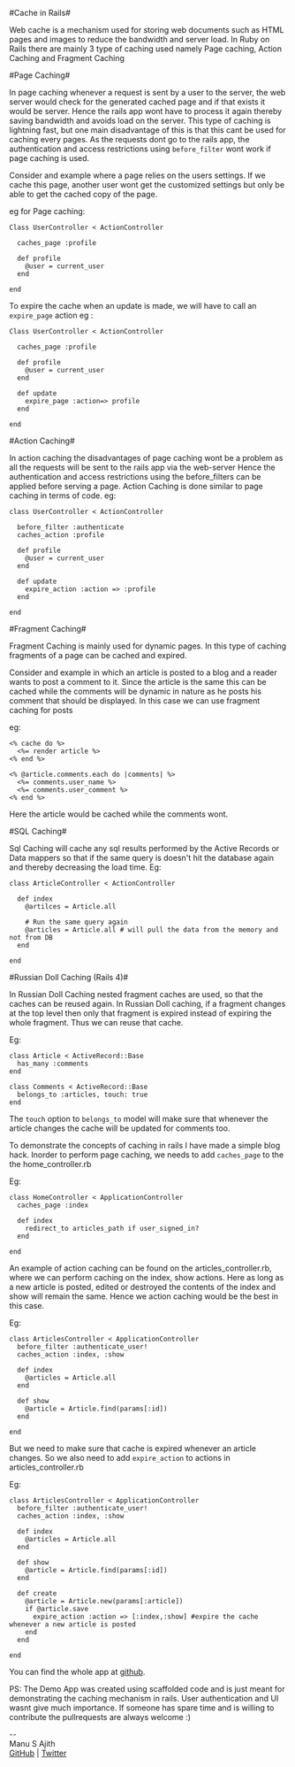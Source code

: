 #Cache in Rails#

Web cache is a mechanism used for storing web documents such as HTML pages and images to reduce the bandwidth and server load. In Ruby on Rails there are mainly 3 type of caching used namely Page caching, Action Caching and Fragment Caching

#Page Caching#

In page caching whenever a request is sent by a user to the server, the web server would check for the generated cached page and if that exists it would be server. Hence the rails app wont have to process it again thereby saving bandwidth and avoids load on the server. This type of caching is lightning fast, but one main disadvantage of this is that this cant be used for caching every pages. As the requests dont go to the rails app, the authentication and access restrictions using `before_filter` wont work if page caching is used.

Consider and example where a page relies on the users settings. If we cache this page, another user wont get the customized settings but only be able to get the cached copy of the page.

eg for Page caching:

```
Class UserController < ActionController

  caches_page :profile

  def profile
    @user = current_user
  end

end
```

To expire the cache when an update is made, we will have to call an `expire_page` action
eg :

```
Class UserController < ActionController

  caches_page :profile

  def profile
    @user = current_user
  end

  def update
    expire_page :action=> profile
  end

end
```


#Action Caching#

In action caching the disadvantages of page caching wont be a problem as all the requests will be sent to the rails app via the web-server  Hence the authentication and access restrictions using the before_filters can be applied before serving a page. Action Caching is done similar to page caching in terms of code.
eg:

```
class UserController < ActionController

  before_filter :authenticate
  caches_action :profile

  def profile
    @user = current_user
  end

  def update
    expire_action :action => :profile
  end

end
```


#Fragment Caching#

Fragment Caching is mainly used for dynamic pages. In this type of caching fragments of a page can be cached and expired.

Consider and example in which an article is posted to a blog and a reader wants to post a comment to it. Since the article is the same this can be cached while the comments will be dynamic in nature  as he posts his comment that should be displayed. In this case we can use fragment caching for posts

eg:
```
<% cache do %>
  <%= render article %>
<% end %>

<% @article.comments.each do |comments| %>
  <%= comments.user_name %>
  <%= comments.user_comment %>
<% end %>
```

Here the article would be cached while the comments wont.


#SQL Caching#

Sql Caching will cache any sql results performed by the Active Records or Data mappers so that if the same query is doesn't hit the database again and thereby decreasing the load time.
Eg:
```
class ArticleController < ActionController

  def index
    @artilces = Article.all

    # Run the same query again
    @articles = Article.all # will pull the data from the memory and not from DB
  end

end
```


#Russian Doll Caching (Rails 4)#

In Russian Doll Caching nested fragment caches are used, so that the caches can be reused again. In Russian Doll caching, if a fragment changes at the top level then only that fragment is expired instead of expiring the whole fragment. Thus we can reuse that cache.

Eg:
```
class Article < ActiveRecord::Base
  has_many :comments
end

class Comments < ActiveRecord::Base
  belongs_to :articles, touch: true
end
```
The `touch` option to `belongs_to` model will make sure that whenever the article changes the cache will be updated for comments too.

To demonstrate the concepts of caching in rails I have made a simple blog hack. Inorder to perform page caching, we needs to add `caches_page` to the the home_controller.rb

Eg:
```
class HomeController < ApplicationController
  caches_page :index

  def index
    redirect_to articles_path if user_signed_in?
  end

end
```

An example of action caching can be found on the articles_controller.rb, where we can perform caching on the index, show actions.
Here as long as a new article is posted, edited or destroyed the contents of the index and show will remain the same. Hence we action caching would be the best in this case.

Eg:

```
class ArticlesController < ApplicationController
  before_filter :authenticate_user!
  caches_action :index, :show

  def index
    @articles = Article.all
  end

  def show
    @article = Article.find(params[:id])
  end

end
```

But we need to make sure that cache is expired whenever an article changes. So we also need to add `expire_action` to actions in articles_controller.rb

Eg:

```
class ArticlesController < ApplicationController
  before_filter :authenticate_user!
  caches_action :index, :show

  def index
    @articles = Article.all
  end

  def show
    @article = Article.find(params[:id])
  end

  def create
    @article = Article.new(params[:article])
    if @article.save
      expire_action :action => [:index,:show] #expire the cache whenever a new article is posted
    end
  end

end
```

You can find the whole app at [github](https://github.com/manusajith/caching_demo_app/ "Demo App").

PS: The Demo App was created using scaffolded code and is just meant for demonstrating the caching mechanism in rails. User authentication and UI wasnt give much importance. If someone has spare time and is willing to contribute the pullrequests are always welcome :)

--
<br>
Manu S Ajith
<br>
[GitHub](https://github.com/manusajith/ "Github") | [Twitter](https://twitter.com/manusajith/ "Twitter")


